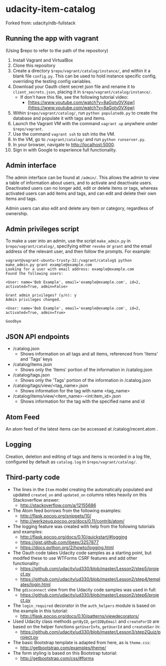 udacity-item-catalog
=============
Forked from: udacity/rdb-fullstack

Running the app with vagrant
-------------
(Using $repo to refer to the path of the repository)

1. Install Vagrant and VirtualBox
2. Clone this repository
3. Create a directory `$repo/vagrant/catalog/instance/`, and within it a blank file `config.py`. This can be used to hold instance specific config, overriding the testing config variables.
4. Download your Oauth client secret json file and rename it to `client_secrets.json`, placing it in `$repo/vagrant/catalog/instance/`.
    - If don't have this file, see the following tutorial video:
        + [https://www.youtube.com/watch?v=8aGoty0VXgw](https://www.youtube.com/watch?v=8aGoty0VXgw)
5. Within `$repo/vagrant/catalog/`, run `python populatedb.py` to create the database and populate it with tags and items.
6. Launch the Vagrant VM with the command `vagrant up` anywhere under `$repo/vagrant`.
7. Use the command `vagrant ssh` to ssh into the VM.
8. In the VM, go to `/vagrant/catalog/` and run `python runserver.py`.
9. In your browser, navigate to [http://localhost:5000](http://localhost:5000).
10. Sign in with Google to experience full functionality.

Admin interface
-------------
The admin interface can be found at `/admin/`. This allows the admin to view a table of information about users, and to activate and deactivate users. Deactivated users can no longer add, edit or delete items or tags, whereas activated users can add items and tags, and can edit and delete their own items and tags.

Admin users can also edit and delete any item or category, regardless of ownership.

Admin privileges script
-------------
To make a user into an admin, use the script `make_admin.py` in `$repo/vagrant/catalog/`, specifying either `revoke` or `grant` and the email address of the relevant user, and then follow the prompts. For example:

```
vagrant@vagrant-ubuntu-trusty-32:/vagrant/catalog$ python make_admin.py grant example@example.com
Looking for a user with email address: example@example.com
Found the following users:

<User: name='Bob Example', email='example@example.com', id=2, activated=True, admin=False>

Grant admin privileges? (y/n): y
Admin privileges changed.

<User: name='Bob Example', email='example@example.com', id=2, activated=True, admin=True>

Goodbye

```

JSON API endpoints
-------------
- /catalog.json
    + Shows information on all tags and all items, referenced from 'Items' and 'Tags' keys
- /catalog/items.json
    + Shows only the 'Items' portion of the information in /catalog.json
- /catalog/tags.json
    + Shows only the 'Tags' portion of the information in /catalog.json
- /catalog/tags/view/\<tag_name>.json
    + Shows information for the tag with name <tag_name>
- /catalog/items/view/\<item_name>-\<int:item_id>.json
    + Shows information for the tag with the specified name and id

Atom Feed
--------------
An atom feed of the latest items can be accessed at /catalog/recent.atom .

Logging
--------------
Creation, deletion and editing of tags and items is recorded in a log file, configured by default as `catalog.log` in `$repo/vagrant/catalog/`.

Third-party code
--------------
- The lines in the `Item` model creating the automatically populated and updated `created_on` and `updated_on` columns relies heavily on this Stackoverflow answer:
    + http://stackoverflow.com/a/12155686
- The Atom feed borrows from the following examples:
    + http://flask.pocoo.org/snippets/10/
    + http://werkzeug.pocoo.org/docs/0.11/contrib/atom/
- The logging feature was created with help from the following tutorials and examples:
    + http://flask.pocoo.org/docs/0.10/quickstart/#logging
    + https://gist.github.com/ibeex/3257877
    + https://docs.python.org/2/howto/logging.html
- The Oauth code takes Udacity code samples as a starting point, but modifed these to use WTForms CSRF features and add other functionality:
    + https://github.com/udacity/ud330/blob/master/Lesson2/step5/project.py
    + https://github.com/udacity/ud330/blob/master/Lesson2/step4/templates/login.html
- The `gdisconnect` view from the Udacity code samples was used in full:
    + https://github.com/udacity/ud330/blob/master/Lesson2/step6/project.py
- The `login_required` decorator in the `auth_helpers` module is based on the example in this tutorial:
    + http://flask.pocoo.org/docs/0.10/patterns/viewdecorators/
- Used Udacity class methods `getByID`, `getIDByEmail` and `createForID` are based on the helper functions `getUserInfo`, `getUserId` and `createUSer` in:
    + https://github.com/udacity/ud330/blob/master/Lesson3/step2Quiz/project.py
- The basic Bootstrap template is adapted from here, as is `theme.css`:
    + http://getbootstrap.com/examples/theme/
- The form styling is based on this Bootstrap tutorial:
    + http://getbootstrap.com/css/#forms